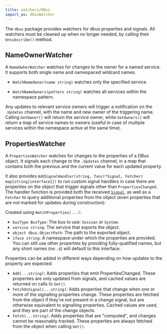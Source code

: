 ```yaml
---
title: watchers/DBus
import_as: dbusWatcher
---
```


The `dbus` package provides watchers for dbus properties and signals. All watchers must be cleaned
up when no longer needed, by calling their `Unsubscribe()` method.

## NameOwnerWatcher

A `NameOwherWatcher` watches for changes to the owner for a named service. It supports both single
name and namespaced wildcard names.

- `WatchNameOwner(name string)` watches only the specified service.

- `WatchNameOwners(pattern string)` watches all services within the namespace pattern.

Any updates to relevant service owners will trigger a notification on the `.Updates` channel, with
the name and new owner of the triggering name. Calling `GetOwner()` will return the service owner,
while `GetOwners()` will return a map of service names to owners (useful in case of multiple
services within the namespace active at the same time).

## PropertiesWatcher

A `PropertiesWatcher` watches for changes to the properties of a DBus object. It signals each change
to the `.Updates` channel, in a map that contains both the previous and the current value for each
updated property.

It also provides `AddSignalHandler(string, func(*Signal, Fetcher) map[string]interface{})` to run
custom signal handlers in case there are properties on the object that trigger signals other than
`PropertiesChanged`. The handler function is provided both the received
[`Signal`](https://godoc.org/github.com/godbus/dbus#Signal), as well as a `Fetcher` to query
additional properties from the object (even properties that are not marked for updates during
construction).

Created using `WatchProperties(...)`:
- `busType BusType`: The bus to use: `Session` or `System`.
- `service string`: The service that exports the object.
- `object dbus.ObjectPath`: The path to the exported object.
- `iface string`: A namespace under which the properties are provided. You can still use other
  properties by providing fully-qualified names, but any short names (no `.`s) will default to this
  interface.

Properties can be added in different ways depending on how updates to the property are expected:
- `Add(...string)`: Adds properties that emit PropertiesChanged. These properties are only updated
  from signals, and cached values are returned on calls to `Get()`.
- `FetchOnSignal(...string)`: Adds properties that change when one or more of the signalling
  properties change. These properties are fetched from the object if they're not present in a change
  signal, but are otherwise equivalent to signalling properties. Cached values are used, and they
  are part of the change objects.
- `Fetch(...string)`: Adds properties that are "computed", and changes cannot be reasonably tracked.
  These properties are always fetched from the object when calling `Get()`.
